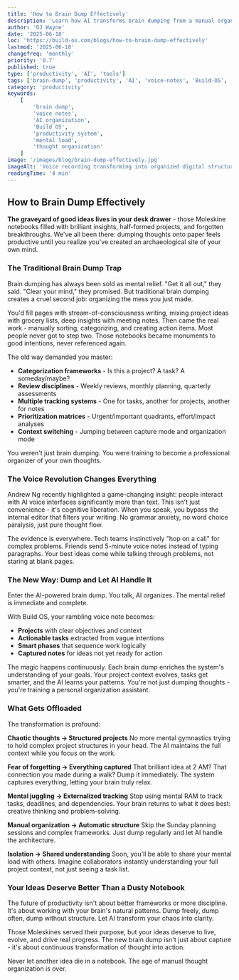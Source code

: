 ```yaml
---
title: 'How to Brain Dump Effectively'
description: 'Learn how AI transforms brain dumping from a manual organization nightmare into an automated productivity system. Discover why voice beats typing and how to never lose another idea in a notebook.'
author: 'DJ Wayne'
date: '2025-06-18'
loc: 'https://build-os.com/blogs/how-to-brain-dump-effectively'
lastmod: '2025-06-18'
changefreq: 'monthly'
priority: '0.7'
published: true
type: ['productivity', 'AI', 'tools']
tags: ['brain-dump', 'productivity', 'AI', 'voice-notes', 'Build-OS', 'organization', 'mental-load']
category: 'productivity'
keywords:
    [
        'brain dump',
        'voice notes',
        'AI organization',
        'Build OS',
        'productivity system',
        'mental load',
        'thought organization'
    ]
image: '/images/blog/brain-dump-effectively.jpg'
imageAlt: 'Voice recording transforming into organized digital structure'
readingTime: '4 min'
---
```


## How to Brain Dump Effectively

**The graveyard of good ideas lives in your desk drawer** - those Moleskine notebooks filled with brilliant insights, half-formed projects, and forgotten breakthroughs. We've all been there: dumping thoughts onto paper feels productive until you realize you've created an archaeological site of your own mind.

### The Traditional Brain Dump Trap

Brain dumping has always been sold as mental relief. "Get it all out," they said. "Clear your mind," they promised. But traditional brain dumping creates a cruel second job: organizing the mess you just made.

You'd fill pages with stream-of-consciousness writing, mixing project ideas with grocery lists, deep insights with meeting notes. Then came the real work - manually sorting, categorizing, and creating action items. Most people never got to step two. Those notebooks became monuments to good intentions, never referenced again.

The old way demanded you master:

- **Categorization frameworks** - Is this a project? A task? A someday/maybe?
- **Review disciplines** - Weekly reviews, monthly planning, quarterly assessments
- **Multiple tracking systems** - One for tasks, another for projects, another for notes
- **Prioritization matrices** - Urgent/important quadrants, effort/impact analyses
- **Context switching** - Jumping between capture mode and organization mode

You weren't just brain dumping. You were training to become a professional organizer of your own thoughts.

### The Voice Revolution Changes Everything

Andrew Ng recently highlighted a game-changing insight: people interact with AI voice interfaces significantly more than text. This isn't just convenience - it's cognitive liberation. When you speak, you bypass the internal editor that filters your writing. No grammar anxiety, no word choice paralysis, just pure thought flow.

The evidence is everywhere. Tech teams instinctively "hop on a call" for complex problems. Friends send 5-minute voice notes instead of typing paragraphs. Your best ideas come while talking through problems, not staring at blank pages.

### The New Way: Dump and Let AI Handle It

Enter the AI-powered brain dump. You talk, AI organizes. The mental relief is immediate and complete.

With Build OS, your rambling voice note becomes:

- **Projects** with clear objectives and context
- **Actionable tasks** extracted from vague intentions
- **Smart phases** that sequence work logically
- **Captured notes** for ideas not yet ready for action

The magic happens continuously. Each brain dump enriches the system's understanding of your goals. Your project context evolves, tasks get smarter, and the AI learns your patterns. You're not just dumping thoughts - you're training a personal organization assistant.

### What Gets Offloaded

The transformation is profound:

**Chaotic thoughts → Structured projects**
No more mental gymnastics trying to hold complex project structures in your head. The AI maintains the full context while you focus on the work.

**Fear of forgetting → Everything captured**
That brilliant idea at 2 AM? That connection you made during a walk? Dump it immediately. The system captures everything, letting your brain truly relax.

**Mental juggling → Externalized tracking**
Stop using mental RAM to track tasks, deadlines, and dependencies. Your brain returns to what it does best: creative thinking and problem-solving.

**Manual organization → Automatic structure**
Skip the Sunday planning sessions and complex frameworks. Just dump regularly and let AI handle the architecture.

**Isolation → Shared understanding**
Soon, you'll be able to share your mental load with others. Imagine collaborators instantly understanding your full project context, not just seeing a task list.

### Your Ideas Deserve Better Than a Dusty Notebook

The future of productivity isn't about better frameworks or more discipline. It's about working with your brain's natural patterns. Dump freely, dump often, dump without structure. Let AI transform your chaos into clarity.

Those Moleskines served their purpose, but your ideas deserve to live, evolve, and drive real progress. The new brain dump isn't just about capture - it's about continuous transformation of thought into action.

Never let another idea die in a notebook. The age of manual thought organization is over.
